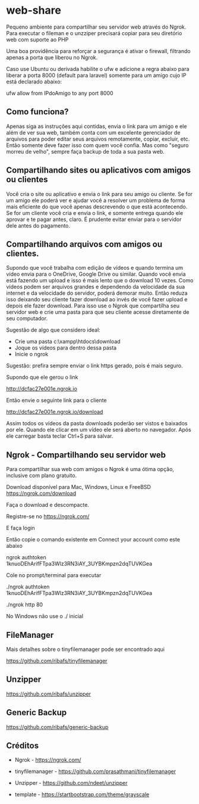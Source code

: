 # web-share

Pequeno ambiente para compartilhar seu servidor web através do Ngrok.
Para executar o fileman e o unzziper precisará copiar para seu diretório web com suporte ao PHP

Uma boa providência para reforçar a segurança é ativar o firewall, filtrando apenas a porta que liberou no Ngrok.

Caso use Ubuntu ou derivada habilite o ufw e adicione a regra abaixo para liberar a porta 8000 (default para laravel) somente para um amigo cujo IP está declarado abaixo:

ufw allow from IPdoAmigo to any port 8000

## Como funciona?

Apenas siga as instruções aqui contidas, envia o link para um amigo e ele além de ver sua web, também conta com um excelente gerenciador de arquivos para poder editar seus arquivos remotamente, copiar, excluir, etc. Então somente deve fazer isso com quem você confia. Mas como "seguro morreu de velho", sempre faça backup de toda a sua pasta web.

## Compartilhando sites ou aplicativos com amigos ou clientes

Você cria o site ou aplicativo e envia o link para seu amigo ou cliente. Se for um amigo ele poderá ver e ajudar você a resolver um problema de forma mais eficiente do que você apenas descrevendo o que está acontecendo. Se for um cliente você cria e envia o link, e somente entrega quando ele aprovar e te pagar antes, claro. É prudente evitar enviar para o servidor dele antes do pagamento.

## Compartilhando arquivos com amigos ou clientes.

Supondo que você trabalha com edição de vídeos e quando termina um vídeo envia para o OneDrive, Google Drive ou similar. Quando você envia está fazendo um upload e isso é mais lento que o download 10 vezes. Como vídeos podem ser arquivos grandes e dependendo da velocidade da sua internet e da velocidade do servidor, poderá demorar muito. Então reduza isso deixando seu cliente fazer download ao invés de você fazer upload e depois ele fazer download. Para isso use o Ngrok que compartilha seu servidor web e crie uma pasta para que seu cliente acesse diretamente de seu computador.

Sugestão de algo que considero ideal:
- Crie uma pasta c:\xampp\htdocs\download
- Joque os vídeos para dentro dessa pasta
- Inicie o ngrok

Sugestão: prefira sempre enviar o link https gerado, pois é mais seguro.

Supondo que ele gerou o link

http://dcfac27e001e.ngrok.io

Então envie o seguinte link para o cliente

http://dcfac27e001e.ngrok.io/download

Assim todos os vídeos da pasta downloads poderão ser vistos e baixados por ele. Quando ele clicar em um vídeo ele será aberto no navegador. Após ele carregar basta teclar Ctrl+S para salvar.

## Ngrok - Compartilhando seu servidor web

Para compartilhar sua web com amigos o Ngrok é uma ótima opção, inclusive com plano gratuito.

Download disponível para Mac, Windows, Linux e FreeBSD
https://ngrok.com/download

Faça o download e descompacte.

Registre-se no https://ngrok.com/

E faça login

Então copie o comando existente em Connect your account como este abaixo

ngrok authtoken 1knuoDEhArifFTpa3Wlz3RN3iAY_3UYBKmpzn2dqTUVKGea

Cole no prompt/terminal para executar

./ngrok authtoken 1knuoDEhArifFTpa3Wlz3RN3iAY_3UYBKmpzn2dqTUVKGea

./ngrok http 80

No Windows não use o ./ inicial

## FileManager

Mais detalhes sobre o tinyfilemanager pode ser encontrado aqui

https://github.com/ribafs/tinyfilemanager

## Unzipper

https://github.com/ribafs/unzipper

## Generic Backup

https://github.com/ribafs/generic-backup

## Créditos

- Ngrok - https://ngrok.com/

- tinyfilemanager - https://github.com/prasathmani/tinyfilemanager

- Unzipper - https://github.com/ndeet/unzipper

- template - https://startbootstrap.com/theme/grayscale
